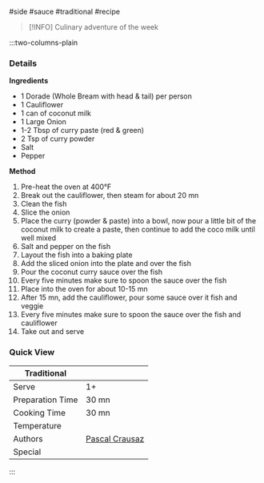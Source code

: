 #side #sauce #traditional #recipe

> [!INFO]
> Culinary adventure of the week

:::two-columns-plain

### Details
**Ingredients**

- 1 Dorade (Whole Bream with head & tail) per person
- 1 Cauliflower
- 1 can of coconut milk
- 1 Large Onion
- 1-2 Tbsp of curry paste (red & green)
- 2 Tsp of curry powder
- Salt
- Pepper


**Method**

1. Pre-heat the oven at 400°F
2. Break out the cauliflower, then steam for about 20 mn
3. Clean the fish
4. Slice the onion
5. Place the curry (powder & paste) into a bowl, now pour a little bit of the coconut milk to create a paste, then continue to add the coco milk until well mixed
6. Salt and pepper on the fish
7. Layout the fish into a baking plate
8. Add the sliced onion into the plate and over the fish
9. Pour the coconut curry sauce over the fish
10. Every five minutes make sure to spoon the sauce over the fish
11. Place into the oven for about 10-15 mn
12. After 15 mn, add the cauliflower, pour some sauce over it fish and veggie
13. Every five minutes make sure to spoon the sauce over the fish and cauliflower
14. Take out and serve



### Quick View
| Traditional      |                                                |
| ---------------- | ---------------------------------------------- |
| Serve            | 1+                                             |
| Preparation Time | 30 mn                                          |
| Cooking Time     | 30 mn                                          |
| Temperature      |                                                |
| Authors          | [Pascal Crausaz](mailto:pascal@askpascal.com)  |
| Special          |                                                |

:::

